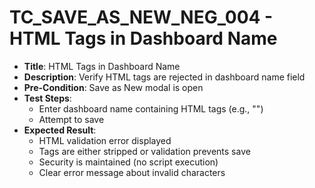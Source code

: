 # TC_SAVE_AS_NEW_NEG_004 - HTML Tags in Dashboard Name

* **Title**: HTML Tags in Dashboard Name
* **Description**: Verify HTML tags are rejected in dashboard name field
* **Pre-Condition**: Save as New modal is open
* **Test Steps**:
  * Enter dashboard name containing HTML tags (e.g., "<script>alert('test')</script>")
  * Attempt to save
* **Expected Result**:
  * HTML validation error displayed
  * Tags are either stripped or validation prevents save
  * Security is maintained (no script execution)
  * Clear error message about invalid characters